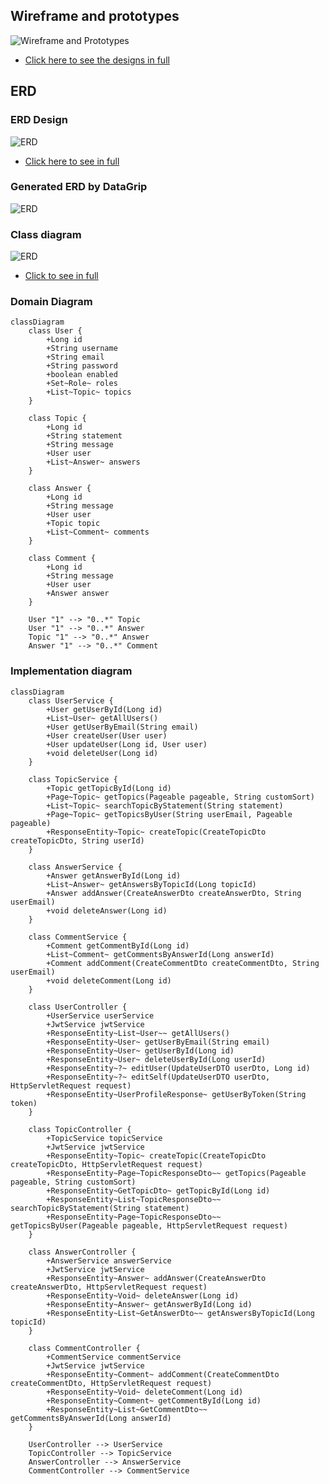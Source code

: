 ## Wireframe and prototypes

![Wireframe and Prototypes](./documentation/wireframe-prototype-overview.png)
-  [Click here to see the designs in full](https://miro.com/app/board/uXjVLdw4xoY=/)

## ERD
### ERD Design

![ERD](./documentation/erd-design.png)
- [Click here to see in full](https://lucid.app/lucidchart/7d9b915d-70ea-4a6f-9597-307f37fe7174/edit?invitationId=inv_88ebd740-1a4a-4159-81ee-54d334bbf2ab&page=0_0#)

### Generated ERD by DataGrip

![ERD](./documentation/erd.png)

### Class diagram

![ERD](./documentation/class-diagram.png)
- [Click to see in full](https://lucid.app/lucidchart/764afbe1-f78a-47ee-b405-f28b40ccee59/edit?invitationId=inv_65a81139-14b6-42e8-9eb3-b5fd41304a68&page=0_0#)

### Domain Diagram
```mermaid
classDiagram
    class User {
        +Long id
        +String username
        +String email
        +String password
        +boolean enabled
        +Set~Role~ roles
        +List~Topic~ topics
    }

    class Topic {
        +Long id
        +String statement
        +String message
        +User user
        +List~Answer~ answers
    }

    class Answer {
        +Long id
        +String message
        +User user
        +Topic topic
        +List~Comment~ comments
    }

    class Comment {
        +Long id
        +String message
        +User user
        +Answer answer
    }

    User "1" --> "0..*" Topic
    User "1" --> "0..*" Answer
    Topic "1" --> "0..*" Answer
    Answer "1" --> "0..*" Comment
```


### Implementation diagram
```mermaid
classDiagram
    class UserService {
        +User getUserById(Long id)
        +List~User~ getAllUsers()
        +User getUserByEmail(String email)
        +User createUser(User user)
        +User updateUser(Long id, User user)
        +void deleteUser(Long id)
    }

    class TopicService {
        +Topic getTopicById(Long id)
        +Page~Topic~ getTopics(Pageable pageable, String customSort)
        +List~Topic~ searchTopicByStatement(String statement)
        +Page~Topic~ getTopicsByUser(String userEmail, Pageable pageable)
        +ResponseEntity~Topic~ createTopic(CreateTopicDto createTopicDto, String userId)
    }

    class AnswerService {
        +Answer getAnswerById(Long id)
        +List~Answer~ getAnswersByTopicId(Long topicId)
        +Answer addAnswer(CreateAnswerDto createAnswerDto, String userEmail)
        +void deleteAnswer(Long id)
    }

    class CommentService {
        +Comment getCommentById(Long id)
        +List~Comment~ getCommentsByAnswerId(Long answerId)
        +Comment addComment(CreateCommentDto createCommentDto, String userEmail)
        +void deleteComment(Long id)
    }

    class UserController {
        +UserService userService
        +JwtService jwtService
        +ResponseEntity~List~User~~ getAllUsers()
        +ResponseEntity~User~ getUserByEmail(String email)
        +ResponseEntity~User~ getUserById(Long id)
        +ResponseEntity~User~ deleteUserById(Long userId)
        +ResponseEntity~?~ editUser(UpdateUserDTO userDto, Long id)
        +ResponseEntity~?~ editSelf(UpdateUserDTO userDto, HttpServletRequest request)
        +ResponseEntity~UserProfileResponse~ getUserByToken(String token)
    }

    class TopicController {
        +TopicService topicService
        +JwtService jwtService
        +ResponseEntity~Topic~ createTopic(CreateTopicDto createTopicDto, HttpServletRequest request)
        +ResponseEntity~Page~TopicResponseDto~~ getTopics(Pageable pageable, String customSort)
        +ResponseEntity~GetTopicDto~ getTopicById(Long id)
        +ResponseEntity~List~TopicResponseDto~~ searchTopicByStatement(String statement)
        +ResponseEntity~Page~TopicResponseDto~~ getTopicsByUser(Pageable pageable, HttpServletRequest request)
    }

    class AnswerController {
        +AnswerService answerService
        +JwtService jwtService
        +ResponseEntity~Answer~ addAnswer(CreateAnswerDto createAnswerDto, HttpServletRequest request)
        +ResponseEntity~Void~ deleteAnswer(Long id)
        +ResponseEntity~Answer~ getAnswerById(Long id)
        +ResponseEntity~List~GetAnswerDto~~ getAnswersByTopicId(Long topicId)
    }

    class CommentController {
        +CommentService commentService
        +JwtService jwtService
        +ResponseEntity~Comment~ addComment(CreateCommentDto createCommentDto, HttpServletRequest request)
        +ResponseEntity~Void~ deleteComment(Long id)
        +ResponseEntity~Comment~ getCommentById(Long id)
        +ResponseEntity~List~GetCommentDto~~ getCommentsByAnswerId(Long answerId)
    }

    UserController --> UserService
    TopicController --> TopicService
    AnswerController --> AnswerService
    CommentController --> CommentService
```